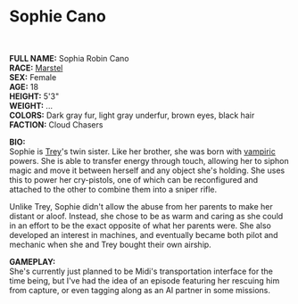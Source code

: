 # Sophie Cano

&nbsp;

**FULL NAME:** Sophia Robin Cano  
**RACE:** [Marstel](marstels.md)  
**SEX:** Female  
**AGE:** 18  
**HEIGHT:** 5'3"  
**WEIGHT:** ...  
**COLORS:** Dark gray fur, light gray underfur, brown eyes, black hair  
**FACTION:** Cloud Chasers

**BIO:**  
Sophie is [Trey](trey.md)'s twin sister. Like her brother, she was born with [vampiric](vampires.md) powers. She is able to transfer energy through touch, allowing her to siphon magic and move it between herself and any object she's holding. She uses this to power her cry-pistols, one of which can be reconfigured and attached to the other to combine them into a sniper rifle.

Unlike Trey, Sophie didn't allow the abuse from her parents to make her distant or aloof. Instead, she chose to be as warm and caring as she could in an effort to be the exact opposite of what her parents were. She also developed an interest in machines, and eventually became both pilot and mechanic when she and Trey bought their own airship.

**GAMEPLAY:**  
She's currently just planned to be Midi's transportation interface for the time being, but I've had the idea of an episode featuring her rescuing him from capture, or even tagging along as an AI partner in some missions.
